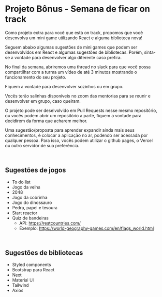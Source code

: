 # Projeto Bônus - Semana de ficar on track

Como projeto extra para você que está on track, propomos que você desenvolva um mini game utilizando React e alguma biblioteca nova!

Seguem abaixo algumas sugestões de mini games que podem ser desenvolvidos em React e algumas sugestões de bibliotecas. Porém, sinta-se a vontade para desenvolver algo diferente caso prefira.

No final da semana, abriremos uma thread no slack para que você possa compartilhar com a turma um vídeo de até 3 minutos mostrando o funcionamento do seu projeto.

Fiquem a vontade para desenvolver sozinhos ou em grupo.

Vocês terão salinhas disponíveis no zoom das mentorias para se reunir e desenvolver em grupo, caso queiram.

O projeto pode ser deselvolvido em Pull Requests nesse mesmo repositório, ou vocês podem abrir um repositório a parte, fiquem a vontade para decidirem da forma que acharem melhor.

Uma sugestão/proposta para aprender expandir ainda mais seus conhecimentos, é colocar a aplicação no ar, podendo ser acessada por qualquer pessoa. Para isso, vocês podem utilizar o github pages, o Vercel ou outro servidor de sua preferência.

<br/>

## Sugestões de jogos

- To do list
- Jogo da velha
- 2048
- Jogo da cobrinha
- Jogo do dinossauro
- Pedra, papel e tesoura
- Start reactor
- Quiz de bandeiras
    - API: https://restcountries.com/
    - Exemplo: https://world-geography-games.com/en/flags_world.html
<br/>

## Sugestões de bibliotecas

- Styled components
- Bootstrap para React
- Next
- Material UI
- Tailwind
- Axios

